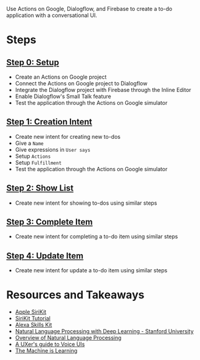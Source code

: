 Use Actions on Google, Dialogflow, and Firebase to create a to-do application with a conversational UI.

# Steps

## [Step 0: Setup](./00-setup.md)

- Create an Actions on Google project
- Connect the Actions on Google project to Dialogflow
- Integrate the Dialogflow project with Firebase through the Inline Editor
- Enable Dialogflow's Small Talk feature
- Test the application through the Actions on Google simulator

## [Step 1: Creation Intent](./01-creation-intent.md)

- Create new intent for creating new to-dos
- Give a `Name`
- Give expressions in `User says`
- Setup `Actions`
- Setup `Fulfillment`
- Test the application through the Actions on Google simulator

## [Step 2: Show List](./02-show-list.md)

- Create new intent for showing to-dos using similar steps

## [Step 3: Complete Item](./03-complete-item.md)

- Create new intent for completing a to-do item using similar steps

## [Step 4: Update Item](./04-update-item.md)

- Create new intent for update a to-do item using similar steps

# Resources and Takeaways
- [Apple SiriKit](https://developer.apple.com/sirikit/)
- [SiriKit Tutorial](https://www.raywenderlich.com/155732/sirikit-tutorial-ios)
- [Alexa Skills Kit](https://developer.amazon.com/alexa-skills-kit)
- [Natural Language Processing with Deep Learning - Stanford University](https://www.youtube.com/watch?v=OQQ-W_63UgQ)
- [Overview of Natural Language Processing](https://www.tutorialspoint.com/artificial_intelligence/artificial_intelligence_natural_language_processing.htm)
- [A UXer's guide to Voice UIs](https://uxplanet.org/a-uxers-guide-to-voice-uis-803188d67b0f)
- [The Machine is Learning](https://www.theverge.com/2017/5/17/15651246/google-assistant-iphone-ai-future-interface-io-2017)